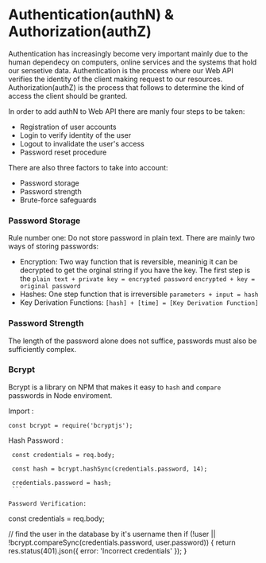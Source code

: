 # Authentication(authN) & Authorization(authZ)

Authentication has increasingly become very important mainly due to the human dependecy on computers, online services and the systems that hold our sensetive data. Authentication is the process where our Web API verifies the identity of the client making request to our resources. Authorization(authZ) is the process that follows to determine the kind of access the client should be granted.

In order to add authN to Web API there are manly four steps to be taken:
  * Registration of user accounts
  * Login to verify identity of the user
  * Logout to invalidate the user's access
  * Password reset procedure 

There are also three factors to take into account:
  * Password storage
  * Password strength
  * Brute-force safeguards

### Password Storage

Rule number one: Do not store password in plain text. There are mainly two ways of storing passwords:
  * Encryption:
     Two way function that is reversible, meaninig it can be decrypted to      get the orginal string if you have the key. The first step is the 
      `plain text + private key = encrypted password`
      `encrypted + key = original password`  
  * Hashes:
     One step function that is irreversible `parameters + input = hash`
  * Key Derivation Functions:
     `[hash] + [time] = [Key Derivation Function]`   
       
### Password Strength

The length of the password alone does not suffice, passwords must also be sufficiently complex.

### Bcrypt

Bcrypt is a library on NPM that makes it easy to `hash` and `compare` passwords in Node enviroment.

Import :

```
const bcrypt = require('bcryptjs');
```

Hash Password :

   ```
    const credentials = req.body;

    const hash = bcrypt.hashSync(credentials.password, 14);

    credentials.password = hash; 
    ```

Password Verification:

```
const credentials = req.body;

// find the user in the database by it's username then
if (!user || !bcrypt.compareSync(credentials.password, user.password)) {
  return res.status(401).json({ error: 'Incorrect credentials' });
}
```
   
